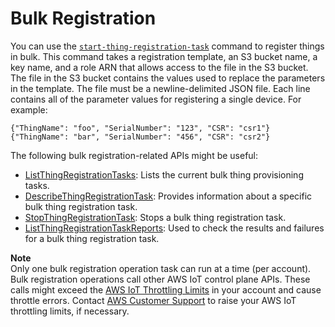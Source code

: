 # Bulk Registration<a name="bulk-provisioning"></a>

You can use the [ `start-thing-registration-task`](https://docs.aws.amazon.com/iot/latest/apireference/API_StartThingRegistrationTask.html) command to register things in bulk\. This command takes a registration template, an S3 bucket name, a key name, and a role ARN that allows access to the file in the S3 bucket\. The file in the S3 bucket contains the values used to replace the parameters in the template\. The file must be a newline\-delimited JSON file\. Each line contains all of the parameter values for registering a single device\. For example:

```
{"ThingName": "foo", "SerialNumber": "123", "CSR": "csr1"}
{"ThingName": "bar", "SerialNumber": "456", "CSR": "csr2"}
```

The following bulk registration\-related APIs might be useful:
+ [ListThingRegistrationTasks](https://docs.aws.amazon.com/iot/latest/apireference/API_ListThingRegistrationTasks.html): Lists the current bulk thing provisioning tasks\. 
+ [ DescribeThingRegistrationTask](https://docs.aws.amazon.com/iot/latest/apireference/API_DescribeThingRegistrationTask.html): Provides information about a specific bulk thing registration task\.
+ [StopThingRegistrationTask](https://docs.aws.amazon.com/iot/latest/apireference/API_StopThingRegistrationTask.html): Stops a bulk thing registration task\.
+ [ListThingRegistrationTaskReports](https://docs.aws.amazon.com/iot/latest/apireference/API_ListThingRegistrationTaskReports.html): Used to check the results and failures for a bulk thing registration task\.

**Note**  
Only one bulk registration operation task can run at a time \(per account\)\.
Bulk registration operations call other AWS IoT control plane APIs\. These calls might exceed the [ AWS IoT Throttling Limits](https://docs.aws.amazon.com/general/latest/gr/aws_service_limits.html#limits_iot) in your account and cause throttle errors\. Contact [AWS Customer Support](https://console.aws.amazon.com/support/home) to raise your AWS IoT throttling limits, if necessary\.